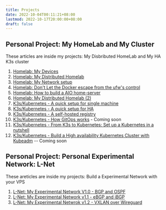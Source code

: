 ```yaml
---
title: Projects
date: 2022-10-04T00:11:21+08:00
lastmod: 2022-10-17T20:00:00+08:00
draft: false
---
```


## Personal Project: My HomeLab and My Cluster

These articles  are inside my projects: My Disbributed HomeLab and My HA K3s cluster 

1. [Homelab: My Devices](/post/my-homelab-1)
2. [Homelab: My Distributed Homelab](/post/my-homelab-2)
3. [Homelab: My Network setup](/post/my-homelab-3)
4. [Homelab: Don't Let the Docker escape from the ufw's control](/post/my-home-lab-4)
5. [Homelab: How to build a AIO home-server](/post/my-homelab-5)
6. [Homelab: My Distributed Homelab (2)](/post/my-homelab-6)
7. [K3s/Kubernetes - A quick setup for single machine](/post/k3s-setup-1)
8. [K3s/Kubernetes - A quick setup for HA](/post/k3s-setup-2)
9. [K3s/Kubernetes - A self-hosted registry](/post/k3s-setup-extra-1)
10. [K3s/Kubernetes - How GitOps works](/post/k3s-setup-3) - Coming soon
11. [K3s/Kubernetes - From K3s to Kubernetes: Set up a Kubernetes in a nutshell](/post/k8s-setup-1)
12. [K3s/Kubernetes - Build a High availability Kubernetes Cluster with Kubeadm](/post/k8s-setup-2) -- Coming soon

## Personal Project: Personal Experimental Network: L-Net

These areticles are inside my projects: Build a Experimental Network with your VPS

1. [L-Net: My Experimental Network V1.0 - BGP and OSPF](/post/lnet-1)
2. [L-Net: My Experimental Network v1.1 - eBGP and iBGP](/post/lnet-2)
3. [L-Net: My Experimental Netwrok v1.2 - VXLAN over Wireguard](/post/lnet-3)
